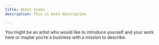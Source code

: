 ```yaml
---
title: About Simon
description: This is meta description

---
```

You might be an artist who would like to introduce yourself and your work here or maybe you&rsquo;re a business with a mission to describe.